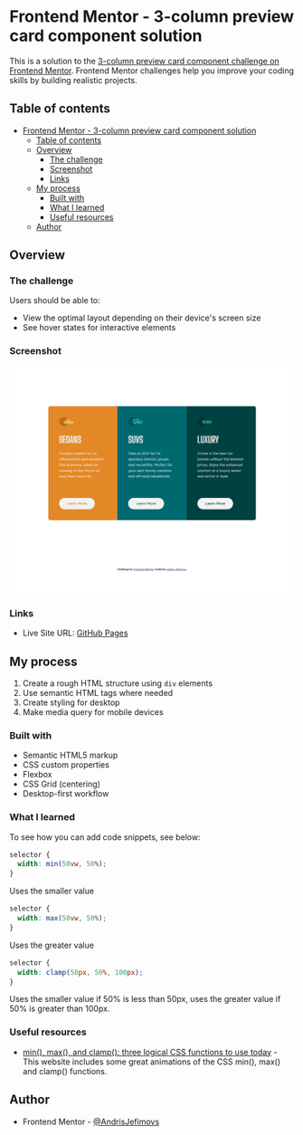 # Frontend Mentor - 3-column preview card component solution

This is a solution to the [3-column preview card component challenge on Frontend Mentor](https://www.frontendmentor.io/challenges/3column-preview-card-component-pH92eAR2-). Frontend Mentor challenges help you improve your coding skills by building realistic projects.

## Table of contents

- [Frontend Mentor - 3-column preview card component solution](#frontend-mentor---3-column-preview-card-component-solution)
  - [Table of contents](#table-of-contents)
  - [Overview](#overview)
    - [The challenge](#the-challenge)
    - [Screenshot](#screenshot)
    - [Links](#links)
  - [My process](#my-process)
    - [Built with](#built-with)
    - [What I learned](#what-i-learned)
    - [Useful resources](#useful-resources)
  - [Author](#author)

## Overview

### The challenge

Users should be able to:

- View the optimal layout depending on their device's screen size
- See hover states for interactive elements

### Screenshot

![](./screenshot.png)

### Links

- Live Site URL: [GitHub Pages](https://andrisjefimovs.github.io/frontendmentor-3-column-preview-card)

## My process

1. Create a rough HTML structure using `div` elements
2. Use semantic HTML tags where needed
3. Create styling for desktop
4. Make media query for mobile devices

### Built with

- Semantic HTML5 markup
- CSS custom properties
- Flexbox
- CSS Grid (centering)
- Desktop-first workflow

### What I learned

To see how you can add code snippets, see below:

```css
selector {
  width: min(50vw, 50%);
}
```
Uses the smaller value
```css
selector {
  width: max(50vw, 50%);
}
```
Uses the greater value
```css
selector {
  width: clamp(50px, 50%, 100px);
}
```
Uses the smaller value if 50% is less than 50px, uses the greater value if 50% is greater than 100px.

### Useful resources

- [min(), max(), and clamp(): three logical CSS functions to use today](https://web.dev/min-max-clamp/) - This website includes some great animations of the CSS min(), max() and clamp() functions.

## Author

- Frontend Mentor - [@AndrisJefimovs](https://www.frontendmentor.io/profile/AndrisJefimovs)
